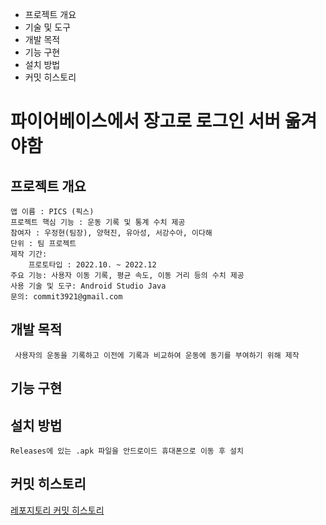 - 프로젝트 개요
- 기술 및 도구
- 개발 목적
- 기능 구현
- 설치 방법
- 커밋 히스토리

# 파이어베이스에서 장고로 로그인 서버 옮겨야함

## **프로젝트 개요**
    앱 이름 : PICS (픽스)
    프로젝트 핵심 기능 : 운동 기록 및 통계 수치 제공
    참여자 : 우정현(팀장), 양혁진, 유아성, 서강수아, 이다해
    단위 : 팀 프로젝트
    제작 기간: 
        프로토타입 : 2022.10. ~ 2022.12
    주요 기능: 사용자 이동 기록, 평균 속도, 이동 거리 등의 수치 제공
    사용 기술 및 도구: Android Studio Java
    문의: commit3921@gmail.com


## **개발 목적**
     사용자의 운동을 기록하고 이전에 기록과 비교하여 운동에 동기를 부여하기 위해 제작

## **기능 구현**
    
## **설치 방법**
    Releases에 있는 .apk 파일을 안드로이드 휴대폰으로 이동 후 설치

## **커밋 히스토리**
[레포지토리 커밋 히스토리](https://github.com/CommitTheKermit/PICS/commits/woo)
